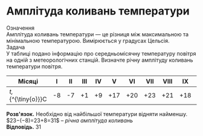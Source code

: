 # Амплiтуда коливань температури

<div class="eoz-wrap">
<span class="eoz">Означення</span>
<div class="eoz-text">
Амплiтуда коливань температури — це рiзниця мiж максимальною та мiнiмальною температурою. Вимiрюється у градусах
Цельсiя.
</div>
</div>


<div class="task-wrap">
<span class="task">Задача</span>
<div class="task-text">
У таблиці подано інформацію про середньомісячну температуру повітря на одній з метеорологічних станцій. Визначте річну амплітуду коливань температури повітря.

<table>
<thead>
<tr>
<th class="orange-cell">Мiсяцi</th>
<th class="orange-cell">I</th>
<th class="orange-cell">II</th>
<th class="orange-cell">III</th>
<th class="orange-cell">IV</th>
<th class="orange-cell">V</th>
<th class="orange-cell">VI</th>
<th class="orange-cell">VII</th>
<th class="orange-cell">VIII</th>
<th class="orange-cell">IX</th>
<th class="orange-cell">X</th>
<th class="orange-cell">XI</th>
<th class="orange-cell">XII</th>
</tr>
</thead>
<tbody>
<tr>
<td class="orange-cell"><i>t,</i>{^{\tiny{o}}}C</td>
<td class="orange-cell">-8</td>
<td class="orange-cell">-7</td>
<td class="orange-cell">+1</td>
<td class="orange-cell">+9</td>
<td class="orange-cell">+17</td>
<td class="orange-cell">+20</td>
<td class="orange-cell">+23</td>
<td class="orange-cell">+21</td>
<td class="orange-cell">+18</td>
<td class="orange-cell">+10</td>
<td class="orange-cell">+1</td>
<td class="orange-cell">-6</td>
</tr>
</tbody>
</table>
<b>Розв'язок.</b> Необхідно від найбільшої температури відняти найменшу.<br>
$23−(−8)=23+8=31$ – <i>річна амплітуда коливань</i><br>
<b>Відповідь.</b> 31
</div>
</div>